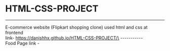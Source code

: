 # HTML-CSS-PROJECT
----------------------
E-commerce website (Flipkart shopping clone) used html and css at frontend\
link- https://danishhx.github.io/HTML-CSS-PROJECT/\
-----------\
Food Page
link -
